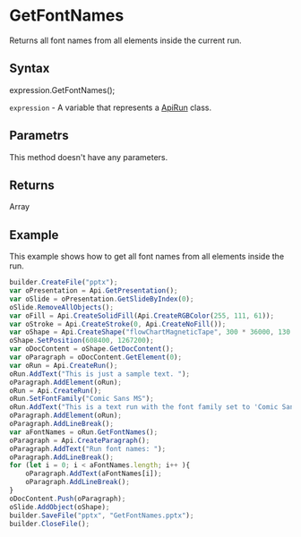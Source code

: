 # GetFontNames

Returns all font names from all elements inside the current run.

## Syntax

expression.GetFontNames();

`expression` - A variable that represents a [ApiRun](../ApiRun.md) class.

## Parametrs

This method doesn't have any parameters.

## Returns

Array<String>

## Example

This example shows how to get all font names from all elements inside the run.

```javascript
builder.CreateFile("pptx");
var oPresentation = Api.GetPresentation();
var oSlide = oPresentation.GetSlideByIndex(0);
oSlide.RemoveAllObjects();
var oFill = Api.CreateSolidFill(Api.CreateRGBColor(255, 111, 61));
var oStroke = Api.CreateStroke(0, Api.CreateNoFill());
var oShape = Api.CreateShape("flowChartMagneticTape", 300 * 36000, 130 * 36000, oFill, oStroke);
oShape.SetPosition(608400, 1267200);
var oDocContent = oShape.GetDocContent();
var oParagraph = oDocContent.GetElement(0);
var oRun = Api.CreateRun();
oRun.AddText("This is just a sample text. ");
oParagraph.AddElement(oRun);
oRun = Api.CreateRun();
oRun.SetFontFamily("Comic Sans MS");
oRun.AddText("This is a text run with the font family set to 'Comic Sans MS'.");
oParagraph.AddElement(oRun);
oParagraph.AddLineBreak();
var aFontNames = oRun.GetFontNames();
oParagraph = Api.CreateParagraph();
oParagraph.AddText("Run font names: ");
oParagraph.AddLineBreak();
for (let i = 0; i < aFontNames.length; i++ ){
	oParagraph.AddText(aFontNames[i]);
	oParagraph.AddLineBreak();
}
oDocContent.Push(oParagraph);
oSlide.AddObject(oShape);
builder.SaveFile("pptx", "GetFontNames.pptx");
builder.CloseFile();
```